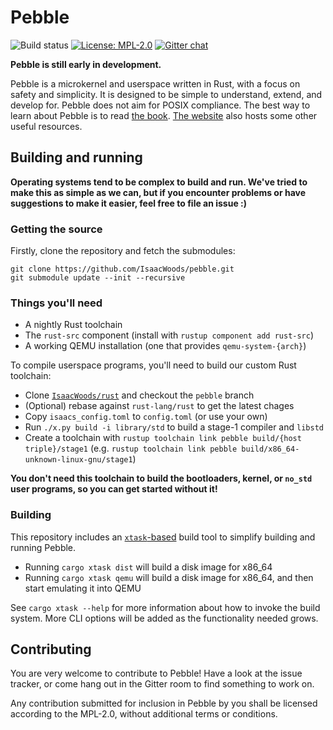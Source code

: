 # Pebble
![Build status](https://github.com/IsaacWoods/pebble/actions/workflows/build/badge.svg)
[![License: MPL-2.0](https://img.shields.io/badge/license-MPL--2.0-blue.svg)](https://opensource.org/licenses/MPL-2.0)
[![Gitter chat](https://badges.gitter.im/gitterHQ/gitter.png)](https://gitter.im/pebble-os/Lobby)

**Pebble is still early in development.**

Pebble is a microkernel and userspace written in Rust, with a focus on safety and simplicity. It is designed to be
simple to understand, extend, and develop for. Pebble does not aim for POSIX compliance. The best way to learn
about Pebble is to read [the book](https://isaacwoods.github.io/pebble/book/).
[The website](https://isaacwoods.github.io/pebble) also hosts some other useful resources.

## Building and running
**Operating systems tend to be complex to build and run. We've tried to make this as simple as we can, but if you
encounter problems or have suggestions to make it easier, feel free to file an issue :)**

### Getting the source
Firstly, clone the repository and fetch the submodules:
```
git clone https://github.com/IsaacWoods/pebble.git
git submodule update --init --recursive
```

### Things you'll need
- A nightly Rust toolchain
- The `rust-src` component (install with `rustup component add rust-src`)
- A working QEMU installation (one that provides `qemu-system-{arch}`)

To compile userspace programs, you'll need to build our custom Rust toolchain:
- Clone [`IsaacWoods/rust`](https://github.com/IsaacWoods/rust/tree/pebble) and checkout the `pebble` branch
- (Optional) rebase against `rust-lang/rust` to get the latest chages
- Copy `isaacs_config.toml` to `config.toml` (or use your own)
- Run `./x.py build -i library/std` to build a stage-1 compiler and `libstd`
- Create a toolchain with `rustup toolchain link pebble build/{host triple}/stage1` (e.g. `rustup toolchain link pebble build/x86_64-unknown-linux-gnu/stage1`)

**You don't need this toolchain to build the bootloaders, kernel, or `no_std` user programs, so you can get started
without it!**

### Building
This repository includes an [`xtask`-based](https://github.com/matklad/cargo-xtask) build tool to simplify building and running Pebble.

* Running `cargo xtask dist` will build a disk image for x86_64
* Running `cargo xtask qemu` will build a disk image for x86_64, and then start emulating it into QEMU

See `cargo xtask --help` for more information about how to invoke the build system. More CLI options will be added
as the functionality needed grows.

## Contributing
You are very welcome to contribute to Pebble! Have a look at the issue tracker, or come hang out in the Gitter room
to find something to work on.

Any contribution submitted for inclusion in Pebble by you shall be licensed according to the MPL-2.0, without
additional terms or conditions.
